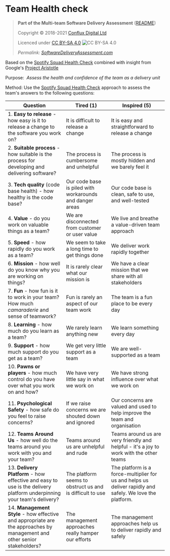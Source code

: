 # Team Health check

> **Part of the Multi-team Software Delivery Assessment** ([README](README.md))
> 
> Copyright © 2018-2021 [Conflux Digital Ltd](https://confluxdigital.net/)
> 
> Licenced under [CC BY-SA 4.0](https://creativecommons.org/licenses/by-sa/4.0/) ![CC BY-SA 4.0](https://licensebuttons.net/l/by-sa/3.0/88x31.png)
>
> _Permalink: [SoftwareDeliveryAssessment.com](http://SoftwareDeliveryAssessment.com/)_ 

Based on the [Spotify Squad Health Check](https://labs.spotify.com/2014/09/16/squad-health-check-model/) combined with insight from Google's [Project Aristotle](https://rework.withgoogle.com/print/guides/5721312655835136/)

Purpose:  *Assess the health and confidence of the team as a delivery unit*

Method: Use the [Spotify Squad Health Check](https://labs.spotify.com/2014/09/16/squad-health-check-model/) approach to assess the team's answers to the following questions:

| **Question**                                                                                                              | **Tired (1)**                                             | **Inspired (5)**                                                                                         |
| ------------------------------------------------------------------------------------------------------------------------- | --------------------------------------------------------- | -------------------------------------------------------------------------------------------------------- |
| 1\. **Easy to release** - how easy is it to release a change to the software you work on?                                 | It is difficult to release a change                       | It is easy and straightforward to release a change                                                              |
| 2\. **Suitable process** - how suitable is the process for developing and delivering software?                                           | The process is cumbersome and unhelpful                   | The process is mostly hidden and we barely feel it                                                       |
| 3\. **Tech quality** (code base health) - how healthy is the code base?                                                   | Our code base is piled with workarounds and danger areas  | Our code base is clean, safe to use, and well-tested                                                     |
| 4\. **Value** - do you work on valuable things as a team?                                                                 | We are disconnected from customer or user value           | We live and breathe a value-driven team approach                                                         |
| 5\. **Speed** - how rapidly do you work as a team?                                                                        | We seem to take a long time to get things done            | We deliver work rapidly together                                                                         |
| 6\. **Mission** - how well do you know why you are working on things?                                                     | It is rarely clear what our mission is                    | We have a clear mission that we share with all stakeholders                                              |
| 7\. **Fun** - how fun is it to work in your team? How much *camaraderie* and sense of teamwork?                           | Fun is rarely an aspect of our team work                  | The team is a fun place to be every day                                                                  |
| 8\. **Learning** - how much do you learn as a team?                                                                       | We rarely learn anything new                              | We learn something every day                                                                             |
| 9\. **Support** - how much support do you get as a team?                                                                  | We get very little support as a team                      | We are well-supported as a team                                                                          |
| 10\. **Pawns or players** - how much control do you have over what you work on and how?                                   | We have very little say in what we work on                | We have strong influence over what we work on                                                            |
| 11\. **Psychological Safety** - how safe do you feel to raise concerns?                                                   | If we raise concerns we are shouted down and ignored      | Our concerns are valued and used to help improve the team and organisation                               |
| 12\. **Teams Around Us** - how well do the teams around you work with you and your team?                                  | Teams around us are unhelpful and rude                    | Teams around us are very friendly and helpful - it's a joy to work with the other teams                  |
| 13\. **Delivery Platform** - how effective and easy to use is the delivery platform underpinning your team's delivery?    | The platform seems to obstruct us and is difficult to use | The platform is a force-multiplier for us and helps us deliver rapidly and safely. We love the platform. |
| 14\. **Management Style** - how effective and appropriate are the approaches by management and other senior stakeholders? | The management approaches really hamper our efforts       | The management approaches help us to deliver rapidly and safely                                          |
